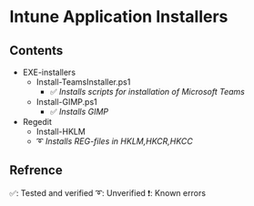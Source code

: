 # Intune Application Installers


Contents
------
* EXE-installers
  * Install-TeamsInstaller.ps1
    * :white_check_mark: *Installs scripts for installation of Microsoft Teams*
  * Install-GIMP.ps1
    * :white_check_mark: *Installs GIMP*
* Regedit
  * Install-HKLM
   * :curly_loop: *Installs REG-files in HKLM,HKCR,HKCC*


Refrence
------
:white_check_mark:: Tested and verified
:curly_loop:: Unverified
:heavy_exclamation_mark:: Known errors